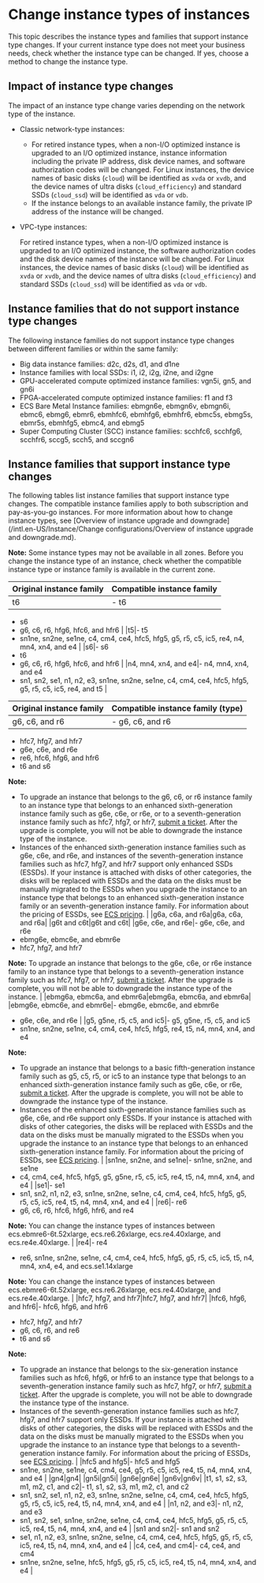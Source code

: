 # Change instance types of instances

This topic describes the instance types and families that support instance type changes. If your current instance type does not meet your business needs, check whether the instance type can be changed. If yes, choose a method to change the instance type.

## Impact of instance type changes

The impact of an instance type change varies depending on the network type of the instance.

-   Classic network-type instances:
    -   For retired instance types, when a non-I/O optimized instance is upgraded to an I/O optimized instance, instance information including the private IP address, disk device names, and software authorization codes will be changed. For Linux instances, the device names of basic disks \(`cloud`\) will be identified as `xvda` or `xvdb`, and the device names of ultra disks \(`cloud_efficiency`\) and standard SSDs \(`cloud_ssd`\) will be identified as `vda` or `vdb`.
    -   If the instance belongs to an available instance family, the private IP address of the instance will be changed.
-   VPC-type instances:

    For retired instance types, when a non-I/O optimized instance is upgraded to an I/O optimized instance, the software authorization codes and the disk device names of the instance will be changed. For Linux instances, the device names of basic disks \(`cloud`\) will be identified as `xvda` or `xvdb`, and the device names of ultra disks \(`cloud_efficiency`\) and standard SSDs \(`cloud_ssd`\) will be identified as `vda` or `vdb`.


## Instance families that do not support instance type changes

The following instance families do not support instance type changes between different families or within the same family:

-   Big data instance families: d2c, d2s, d1, and d1ne
-   Instance families with local SSDs: i1, i2, i2g, i2ne, and i2gne
-   GPU-accelerated compute optimized instance families: vgn5i, gn5, and gn6i
-   FPGA-accelerated compute optimized instance families: f1 and f3
-   ECS Bare Metal Instance families: ebmgn6e, ebmgn6v, ebmgn6i, ebmc6, ebmg6, ebmr6, ebmhfc6, ebmhfg6, ebmhfr6, ebmc5s, ebmg5s, ebmr5s, ebmhfg5, ebmc4, and ebmg5
-   Super Computing Cluster \(SCC\) instance families: scchfc6, scchfg6, scchfr6, sccg5, scch5, and sccgn6

## Instance families that support instance type changes

The following tables list instance families that support instance type changes. The compatible instance families apply to both subscription and pay-as-you-go instances. For more information about how to change instance types, see [Overview of instance upgrade and downgrade](/intl.en-US/Instance/Change configurations/Overview of instance upgrade and downgrade.md).

**Note:** Some instance types may not be available in all zones. Before you change the instance type of an instance, check whether the compatible instance type or instance family is available in the current zone.

|Original instance family|Compatible instance family|
|------------------------|--------------------------|
|t6|-   t6
-   s6
-   g6, c6, r6, hfg6, hfc6, and hfr6 |
|t5|-   t5
-   sn1ne, sn2ne, se1ne, c4, cm4, ce4, hfc5, hfg5, g5, r5, c5, ic5, re4, n4, mn4, xn4, and e4 |
|s6|-   s6
-   t6
-   g6, c6, r6, hfg6, hfc6, and hfr6 |
|n4, mn4, xn4, and e4|-   n4, mn4, xn4, and e4
-   sn1, sn2, se1, n1, n2, e3, sn1ne, sn2ne, se1ne, c4, cm4, ce4, hfc5, hfg5, g5, r5, c5, ic5, re4, and t5 |

|Original instance family|Compatible instance family \(type\)|
|------------------------|-----------------------------------|
|g6, c6, and r6|-   g6, c6, and r6
-   hfc7, hfg7, and hfr7
-   g6e, c6e, and r6e
-   re6, hfc6, hfg6, and hfr6
-   t6 and s6

**Note:**

-   To upgrade an instance that belongs to the g6, c6, or r6 instance family to an instance type that belongs to an enhanced sixth-generation instance family such as g6e, c6e, or r6e, or to a seventh-generation instance family such as hfc7, hfg7, or hfr7, [submit a ticket](https://workorder-intl.console.aliyun.com/console.htm). After the upgrade is complete, you will not be able to downgrade the instance type of the instance.
-   Instances of the enhanced sixth-generation instance families such as g6e, c6e, and r6e, and instances of the seventh-generation instance families such as hfc7, hfg7, and hfr7 support only enhanced SSDs \(ESSDs\). If your instance is attached with disks of other categories, the disks will be replaced with ESSDs and the data on the disks must be manually migrated to the ESSDs when you upgrade the instance to an instance type that belongs to an enhanced sixth-generation instance family or an seventh-generation instance family. For information about the pricing of ESSDs, see [ECS pricing](https://www.alibabacloud.com/product/ecs). |
|g6a, c6a, and r6a|g6a, c6a, and r6a|
|g6t and c6t|g6t and c6t|
|g6e, c6e, and r6e|-   g6e, c6e, and r6e
-   ebmg6e, ebmc6e, and ebmr6e
-   hfc7, hfg7, and hfr7

**Note:** To upgrade an instance that belongs to the g6e, c6e, or r6e instance family to an instance type that belongs to a seventh-generation instance family such as hfc7, hfg7, or hfr7, [submit a ticket](https://workorder-intl.console.aliyun.com/console.htm). After the upgrade is complete, you will not be able to downgrade the instance type of the instance. |
|ebmg6a, ebmc6a, and ebmr6a|ebmg6a, ebmc6a, and ebmr6a|
|ebmg6e, ebmc6e, and ebmr6e|-   ebmg6e, ebmc6e, and ebmr6e
-   g6e, c6e, and r6e |
|g5, g5ne, r5, c5, and ic5|-   g5, g5ne, r5, c5, and ic5
-   sn1ne, sn2ne, se1ne, c4, cm4, ce4, hfc5, hfg5, re4, t5, n4, mn4, xn4, and e4

**Note:**

-   To upgrade an instance that belongs to a basic fifth-generation instance family such as g5, c5, r5, or ic5 to an instance type that belongs to an enhanced sixth-generation instance family such as g6e, c6e, or r6e, [submit a ticket](https://workorder-intl.console.aliyun.com/console.htm). After the upgrade is complete, you will not be able to downgrade the instance type of the instance.
-   Instances of the enhanced sixth-generation instance families such as g6e, c6e, and r6e support only ESSDs. If your instance is attached with disks of other categories, the disks will be replaced with ESSDs and the data on the disks must be manually migrated to the ESSDs when you upgrade the instance to an instance type that belongs to an enhanced sixth-generation instance family. For information about the pricing of ESSDs, see [ECS pricing](https://www.alibabacloud.com/product/ecs). |
|sn1ne, sn2ne, and se1ne|-   sn1ne, sn2ne, and se1ne
-   c4, cm4, ce4, hfc5, hfg5, g5, g5ne, r5, c5, ic5, re4, t5, n4, mn4, xn4, and e4 |
|se1|-   se1
-   sn1, sn2, n1, n2, e3, sn1ne, sn2ne, se1ne, c4, cm4, ce4, hfc5, hfg5, g5, r5, c5, ic5, re4, t5, n4, mn4, xn4, and e4 |
|re6|-   re6
-   g6, c6, r6, hfc6, hfg6, hfr6, and re4

**Note:** You can change the instance types of instances between ecs.ebmre6-6t.52xlarge, ecs.re6.26xlarge, ecs.re4.40xlarge, and ecs.re4e.40xlarge. |
|re4|-   re4
-   re6, sn1ne, sn2ne, se1ne, c4, cm4, ce4, hfc5, hfg5, g5, r5, c5, ic5, t5, n4, mn4, xn4, e4, and ecs.se1.14xlarge

**Note:** You can change the instance types of instances between ecs.ebmre6-6t.52xlarge, ecs.re6.26xlarge, ecs.re4.40xlarge, and ecs.re4e.40xlarge. |
|hfc7, hfg7, and hfr7|hfc7, hfg7, and hfr7|
|hfc6, hfg6, and hfr6|-   hfc6, hfg6, and hfr6
-   hfc7, hfg7, and hfr7
-   g6, c6, r6, and re6
-   t6 and s6

**Note:**

-   To upgrade an instance that belongs to the six-generation instance families such as hfc6, hfg6, or hfr6 to an instance type that belongs to a seventh-generation instance family such as hfc7, hfg7, or hfr7, [submit a ticket](https://workorder-intl.console.aliyun.com/console.htm). After the upgrade is complete, you will not be able to downgrade the instance type of the instance.
-   Instances of the seventh-generation instance families such as hfc7, hfg7, and hfr7 support only ESSDs. If your instance is attached with disks of other categories, the disks will be replaced with ESSDs and the data on the disks must be manually migrated to the ESSDs when you upgrade the instance to an instance type that belongs to a seventh-generation instance family. For information about the pricing of ESSDs, see [ECS pricing](https://www.alibabacloud.com/product/ecs). |
|hfc5 and hfg5|-   hfc5 and hfg5
-   sn1ne, sn2ne, se1ne, c4, cm4, ce4, g5, r5, c5, ic5, re4, t5, n4, mn4, xn4, and e4 |
|gn4|gn4|
|gn5i|gn5i|
|gn6e|gn6e|
|gn6v|gn6v|
|t1, s1, s2, s3, m1, m2, c1, and c2|-   t1, s1, s2, s3, m1, m2, c1, and c2
-   sn1, sn2, se1, n1, n2, e3, sn1ne, sn2ne, se1ne, c4, cm4, ce4, hfc5, hfg5, g5, r5, c5, ic5, re4, t5, n4, mn4, xn4, and e4 |
|n1, n2, and e3|-   n1, n2, and e3
-   sn1, sn2, se1, sn1ne, sn2ne, se1ne, c4, cm4, ce4, hfc5, hfg5, g5, r5, c5, ic5, re4, t5, n4, mn4, xn4, and e4 |
|sn1 and sn2|-   sn1 and sn2
-   se1, n1, n2, e3, sn1ne, sn2ne, se1ne, c4, cm4, ce4, hfc5, hfg5, g5, r5, c5, ic5, re4, t5, n4, mn4, xn4, and e4 |
|c4, ce4, and cm4|-   c4, ce4, and cm4
-   sn1ne, sn2ne, se1ne, hfc5, hfg5, g5, r5, c5, ic5, re4, t5, n4, mn4, xn4, and e4 |

